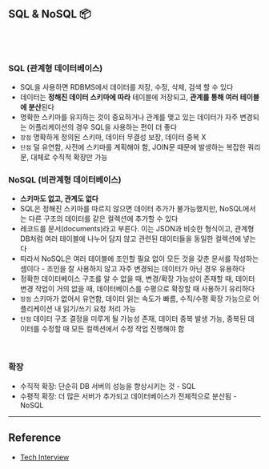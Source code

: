 ## SQL & NoSQL 📦

​
<br/>
​

### SQL (관계형 데이터베이스)

- SQL을 사용하면 RDBMS에서 데이터를 저장, 수정, 삭제, 검색 할 수 있다
- 데이터는 **정해진 데이터 스키마에 따라** 테이블에 저장되고, **관계를 통해 여러 테이블에 분산**된다
- 명확한 스키마를 유지하는 것이 중요하거나 관계를 맺고 있는 데이터가 자주 변경되는 어플리케이션의 경우 SQL을 사용하는 편이 더 좋다
- `장점` 명확하게 정의된 스키마, 데이터 무결성 보장, 데이터 중복 X
- `단점` 덜 유연함, 사전에 스키마를 계획해야 함, JOIN문 때문에 발생하는 복잡한 쿼리문, 대체로 수직적 확장만 가능
  ​
  <br/>

### NoSQL (비관계형 데이터베이스)

- **스키마도 없고, 관계도 없다**
- SQL은 정해진 스키마를 따르지 않으면 데이터 추가가 불가능했지만, NoSQL에서는 다른 구조의 데이터를 같은 컬렉션에 추가할 수 있다
- 레코드를 문서(documents)라고 부른다. 이는 JSON과 비슷한 형식이고, 관계형 DB처럼 여러 테이블에 나누어 담지 않고 관련된 데이터들을 동일한 컬렉션에 넣는다
- 따라서 NoSQL은 여러 테이블에 조인할 필요 없이 모든 것을 갖춘 문서를 작성하는 셈이다 - 조인을 잘 사용하지 않고 자주 변경되는 데이터가 아닌 경우 유용하다
- 정확한 데이터베이스 구조를 알 수 없을 때, 변경/확장 가능성이 존재할 때, 데이터 변경 작업이 거의 없을 때, 데이터베이스를 수평으로 확장할 때 사용하기 유리하다
- `장점` 스키마가 없어서 유연함, 데이터 읽는 속도가 빠름, 수직/수평 확장 가능으로 어플리케이션 내 읽기/쓰기 요청 처리 가능
- `단점` 데이터 구조 결정을 미루게 될 가능성 존재, 데이터 중복 발생 가능, 중복된 데이터를 수정할 때 모든 컬렉션에서 수정 작업 진행해야 함
  ​

<br/>

### 확장

- 수직적 확장: 단순히 DB 서버의 성능을 향상시키는 것 - SQL
- 수평적 확장: 더 많은 서버가 추가되고 데이터베이스가 전체적으로 분산됨 - NoSQL
  ​

---

## Reference

- [Tech Interview](https://gyoogle.dev/blog/computer-science/data-base/SQL%20&%20NOSQL.html)
